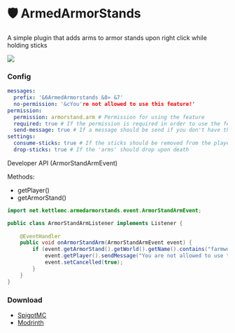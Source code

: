 # 🛡 ArmedArmorStands

A simple plugin that adds arms to armor stands upon right click while holding sticks

<img align="center" src="https://i.imgur.com/0WJAOIP.gif">


### Config
```yaml
messages:
  prefix: '&6ArmedArmorstands &8» &7'
  no-permission: '&cYou're not allowed to use this feature!'
permission:
  permission: armorstand.arm # Permission for using the feature
  required: true # If the permission is required in order to use the feature
  send-message: true # If a message should be send if you don't have the permission
settings:
  consume-sticks: true # If the sticks should be removed from the player
  drop-sticks: true # If the 'arms' should drop upon death
```

Developer API (ArmorStandArmEvent)

Methods:
- getPlayer()
- getArmorStand()


```java
import net.kettlemc.armedarmorstands.event.ArmorStandArmEvent;

public class ArmorStandArmListener implements Listener {
 
    @EventHandler
    public void onArmorStandArm(ArmorStandArmEvent event) {
        if (event.getArmorStand().getWorld().getName().contains("farmworld")) {
            event.getPlayer().sendMessage("You are not allowed to use this in the farmworld!");
            event.setCancelled(true);
        }
    }
}
```

### Download

- [SpigotMC](https://www.spigotmc.org/resources/92612)
- [Modrinth](https://modrinth.com/mod/armedarmorstands )
